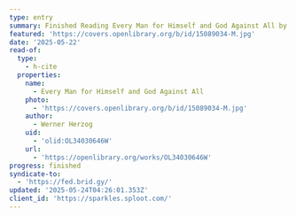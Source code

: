 ```yaml
---
type: entry
summary: Finished Reading Every Man for Himself and God Against All by Werner Herzog
featured: 'https://covers.openlibrary.org/b/id/15089034-M.jpg'
date: '2025-05-22'
read-of:
  type:
    - h-cite
  properties:
    name:
      - Every Man for Himself and God Against All
    photo:
      - 'https://covers.openlibrary.org/b/id/15089034-M.jpg'
    author:
      - Werner Herzog
    uid:
      - 'olid:OL34030646W'
    url:
      - 'https://openlibrary.org/works/OL34030646W'
progress: finished
syndicate-to:
  - 'https://fed.brid.gy/'
updated: '2025-05-24T04:26:01.353Z'
client_id: 'https://sparkles.sploot.com/'
---
```


